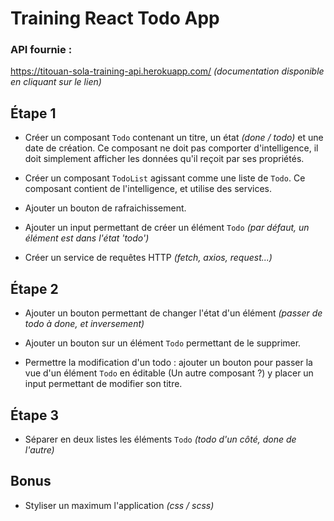 # Training React Todo App

### API fournie :
https://titouan-sola-training-api.herokuapp.com/ *(documentation disponible en cliquant sur le lien)*

## Étape 1
* Créer un composant `Todo` contenant un titre, un état *(done / todo)* et une date de création.  Ce composant ne doit pas comporter d'intelligence, il doit simplement afficher les données qu'il reçoit par ses propriétés.

* Créer un composant `TodoList` agissant comme une liste de `Todo`. Ce composant  contient de l'intelligence, et utilise des services.

* Ajouter un bouton de rafraichissement.

* Ajouter un input permettant de créer un élément `Todo` *(par défaut, un élément est dans l'état 'todo')*

* Créer un service de requêtes HTTP *(fetch, axios, request...)*

## Étape 2
* Ajouter un bouton permettant de changer l'état d'un élément *(passer de todo à done, et inversement)*

* Ajouter un bouton sur un élément `Todo` permettant de le supprimer.

* Permettre la modification d'un todo : ajouter un bouton pour passer la vue d'un élément `Todo` en éditable (Un autre composant ?) y placer un input permettant de modifier son titre.

## Étape 3
* Séparer en deux listes les éléments `Todo` *(todo d'un côté, done de l'autre)*

## Bonus
* Styliser un maximum l'application *(css / scss)*
